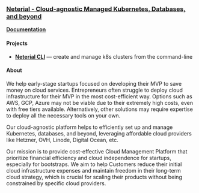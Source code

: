 ### [Neterial - Сloud-agnostic Managed Kubernetes, Databases, and beyond](https://neterial.io/)

**[Documentation](https://docs.neterial.io)**

#### Projects

- **[Neterial CLI](https://github.com/neterialio/cli)** — create and manage k8s clusters from the command-line

#### About

We help early-stage startups focused on developing their MVP to save money on cloud services.
Entrepreneurs often struggle to deploy cloud infrastructure for their MVP in the most cost-efficient way.
Options such as AWS, GCP, Azure may not be viable due to their extremely high costs, even with free tiers available.
Alternatively, other solutions may require expertise to deploy all the necessary tools on your own.

Our cloud-agnostic platform helps to efficiently set up and manage Kubernetes, databases, and beyond,
leveraging affordable cloud providers like Hetzner, OVH, Linode, Digital Ocean, etc.

Our mission is to provide cost-effective Cloud Management Platform that prioritize financial efficiency
and cloud independence for startups, especially for bootstraps. We aim to help Customers reduce their
initial cloud infrastructure expenses and maintain freedom in their long-term cloud strategy,
which is crucial for scaling their products without being constrained by specific cloud providers.

